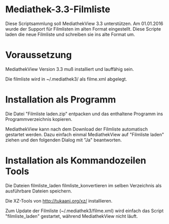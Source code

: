 # Mediathek-3.3-Filmliste
Diese Scriptsammlung soll MediathekView 3.3 unterstützen. Am 01.01.2016 wurde der Support für Filmlisten im alten Format eingestellt. Diese Scripte laden die neue Filmliste und schreiben sie ins alte Format um.

# Voraussetzung
MediathekView Version 3.3 muß installiert und lauffähig sein.

Die filmliste wird in ~/.mediathek3/ als filme.xml abgelegt.

# Installation als Programm
Die Datei "Filmliste laden.zip" entpacken und das enthaltene Programm ins Programmverzeichnis kopieren.

MediathekView kann nach dem Download der Filmliste automatisch gestartet werden. Dazu einfach einmal MediathekView auf "Filmliste laden" ziehen und den folgenden Dialog mit "Ja" beantworten.

# Installation als Kommandozeilen Tools
Die Dateien
    filmliste_laden
    filmliste_konvertieren
im selben Verzeichnis als ausführbare Dateien speichern.

Die XZ-Tools von http://tukaani.org/xz/ installieren.

Zum Update der Filmliste (~/.mediathek3/filme.xml) wird einfach das Script "filmliste_laden" gestartet, während MediathekView nicht läuft.